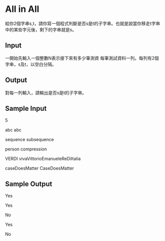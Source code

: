 # All in All
給你2個字串s,t，請你寫一個程式判斷是否s是t的子字串。也就是說當你移走t字串中的某些字元後，剩下的字串就是s。
## Input
一開始先輸入一個整數N表示接下來有多少筆測資
每筆測試資料一列。每列有2個字串，s及t，以空白分隔。
## Output
對每一列輸入，請輸出是否s是t的子字串。
## Sample Input
5

abc abc

sequence subsequence

person compression

VERDI vivaVittorioEmanueleReDiItalia

caseDoesMatter CaseDoesMatter

## Sample Output
Yes

Yes

No

Yes

No
